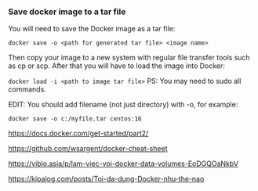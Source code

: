 ### Save docker image to a tar file
You will need to save the Docker image as a tar file:

```
docker save -o <path for generated tar file> <image name>
```
Then copy your image to a new system with regular file transfer tools such as cp or scp. After that you will have to load the image into Docker:

```docker load -i <path to image tar file>```
PS: You may need to sudo all commands.

EDIT: You should add filename (not just directory) with -o, for example:

```docker save -o c:/myfile.tar centos:16```

https://docs.docker.com/get-started/part2/

https://github.com/wsargent/docker-cheat-sheet

https://viblo.asia/p/lam-viec-voi-docker-data-volumes-EoDGQOaNkbV

https://kipalog.com/posts/Toi-da-dung-Docker-nhu-the-nao
